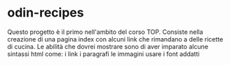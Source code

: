 # odin-recipes
Questo progetto è il primo nell'ambito del corso TOP. Consiste nella creazione di una pagina index con alcuni link che rimandano a delle ricette di cucina.
Le abilità che dovrei mostrare sono di aver imparato alcune sintassi html come:
i link
i paragrafi
le immagini
usare i font addatti